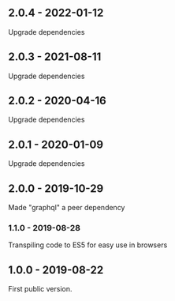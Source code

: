 ## 2.0.4 - 2022-01-12

Upgrade dependencies

## 2.0.3 - 2021-08-11

Upgrade dependencies

## 2.0.2 - 2020-04-16

Upgrade dependencies

## 2.0.1 - 2020-01-09

Upgrade dependencies

## 2.0.0 - 2019-10-29

Made "graphql" a peer dependency

### 1.1.0 - 2019-08-28

Transpiling code to ES5 for easy use in browsers

## 1.0.0 - 2019-08-22

First public version.
